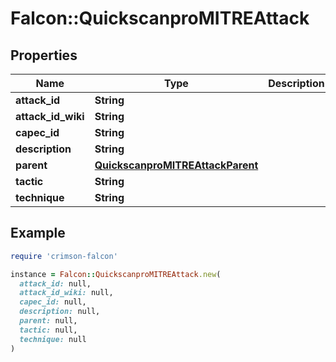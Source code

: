 # Falcon::QuickscanproMITREAttack

## Properties

| Name | Type | Description | Notes |
| ---- | ---- | ----------- | ----- |
| **attack_id** | **String** |  | [optional] |
| **attack_id_wiki** | **String** |  | [optional] |
| **capec_id** | **String** |  | [optional] |
| **description** | **String** |  | [optional] |
| **parent** | [**QuickscanproMITREAttackParent**](QuickscanproMITREAttackParent.md) |  | [optional] |
| **tactic** | **String** |  | [optional] |
| **technique** | **String** |  | [optional] |

## Example

```ruby
require 'crimson-falcon'

instance = Falcon::QuickscanproMITREAttack.new(
  attack_id: null,
  attack_id_wiki: null,
  capec_id: null,
  description: null,
  parent: null,
  tactic: null,
  technique: null
)
```

